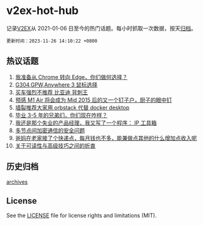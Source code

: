 # v2ex-hot-hub

 记录[V2EX](https://www.v2ex.com/)从 2021-01-06 日至今的热门话题。每小时抓取一次数据，按天[归档](archives)。

`更新时间：2023-11-26 14:10:22 +0800`

## 热议话题

1. [我准备从 Chrome 转向 Edge，你们做何选择？](https://www.v2ex.com/t/995182)
1. [G304,GPW,Anywhere 3 鼠标选择](https://www.v2ex.com/t/995116)
1. [买车强烈不推荐 比亚迪 背刺王](https://www.v2ex.com/t/995123)
1. [预感 M1 Air 将会成为 Mid 2015 后的又一个钉子户，厨子的眼中钉](https://www.v2ex.com/t/995147)
1. [墙裂推荐大家用 orbstack 代替 docker desktop](https://www.v2ex.com/t/995120)
1. [毕业 3-5 年的兄弟们，你们现在咋样？](https://www.v2ex.com/t/995249)
1. [我还是那个失业的产品经理，我又写了一个程序： IP 工具箱](https://www.v2ex.com/t/995158)
1. [多节点间加密通信的安全问题](https://www.v2ex.com/t/995144)
1. [爸妈在老家接了个快递点，每月钱也不多，能兼做点其他的什么增加点收入呢](https://www.v2ex.com/t/995170)
1. [关于可读性与高级技巧之间的折衷](https://www.v2ex.com/t/995145)

## 历史归档

[archives](archives)

## License

See the [LICENSE](LICENSE) file for license rights and limitations (MIT).
